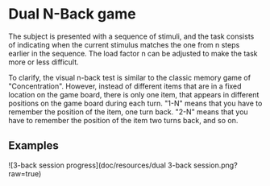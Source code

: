 # Dual N-Back game

The subject is presented with a sequence of stimuli, and the task consists of indicating when the current stimulus matches the one from n steps earlier in the sequence. 
The load factor n can be adjusted to make the task more or less difficult.

To clarify, the visual n-back test is similar to the classic memory game of "Concentration". 
However, instead of different items that are in a fixed location on the game board, there is only one item, that appears in different positions on the game board during each turn. 
"1-N" means that you have to remember the position of the item, one turn back. 
"2-N" means that you have to remember the position of the item two turns back, and so on.

## Examples
![3-back session progress](doc/resources/dual 3-back session.png?raw=true)
